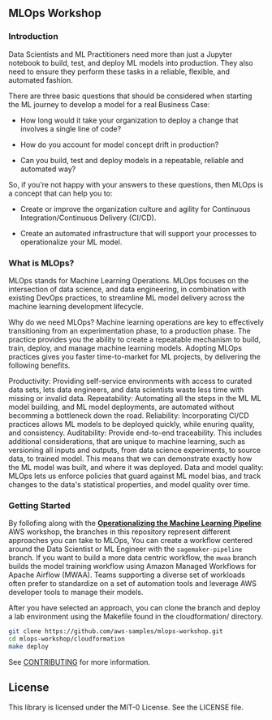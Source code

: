 ## MLOps Workshop

### Introduction
Data Scientists and ML Practitioners need more than just a Jupyter notebook to build, test, and deploy ML models into production. They also need to ensure they perform these tasks in a reliable, flexible, and automated fashion.

There are three basic questions that should be considered when starting the ML journey to develop a model for a real Business Case:

- How long would it take your organization to deploy a change that involves a single line of code?

- How do you account for model concept drift in production?

- Can you build, test and deploy models in a repeatable, reliable and automated way?

So, if you’re not happy with your answers to these questions, then MLOps is a concept that can help you to:

- Create or improve the organization culture and agility for Continuous Integration/Continuous Delivery (CI/CD).

- Create an automated infrastructure that will support your processes to operationalize your ML model.

### What is MLOps?
MLOps stands for Machine Learning Operations. MLOps focuses on the intersection of data science, and data engineering, in combination with existing DevOps practices, to streamline ML model delivery across the machine learning development lifecycle.

Why do we need MLOps?
Machine learning operations are key to effectively transitioning from an experimentation phase, to a production phase. The practice provides you the ability to create a repeatable mechanism to build, train, deploy, and manage machine learning models. Adopting MLOps practices gives you faster time-to-market for ML projects, by delivering the following benefits.

Productivity: Providing self-service environments with access to curated data sets, lets data engineers, and data scientists waste less time with missing or invalid data.
Repeatability: Automating all the steps in the ML ML model building, and ML model deployments, are automated without becomming a bottleneck down the road.
Reliability: Incorporating CI/CD practices allows ML models to be deployed quickly, while enuring quality, and consistency.
Auditability: Provide end-to-end traceability. This includes additional considerations, that are unique to machine learning, such as versioning all inputs and outputs, from data science experiments, to source data, to trained model. This means that we can demonstrate exactly how the ML model was built, and where it was deployed.
Data and model quality: MLOps lets us enforce policies that guard against ML model bias, and track changes to the data's statistical properties, and model quality over time.

### Getting Started
By follofing along with the **[Operationalizing the Machine Learning Pipeline](http://operational-machine-learning-pipeline.workshop.aws/)** AWS workshop, the branches in this repository represent different approaches you can take to MLOps, You can create a workflow centered around the Data Scientist or ML Engineer with the `sagemaker-pipeline` branch. If you want to build a more data centric workflow, the `mwaa` branch builds the model training workflow using Amazon Managed Workflows for Apache Airflow (MWAA). Teams supporting a diverse set of workloads often prefer to standardize on a set of automation tools and leverage AWS developer tools to manage their models.  
  
After you have selected an approach, you can clone the branch and deploy a lab environment using the Makefile found in the cloudformation/ directory.

```bash
git clone https://github.com/aws-samples/mlops-workshop.git
cd mlops-workshop/cloudformation
make deploy
```

See [CONTRIBUTING](CONTRIBUTING.md#security-issue-notifications) for more information.

## License

This library is licensed under the MIT-0 License. See the LICENSE file.

